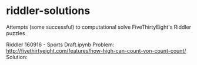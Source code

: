 # riddler-solutions
Attempts (some successful) to computational solve FiveThirtyEight's Riddler puzzles

Riddler 160916 - Sports Draft.ipynb
Problem: http://fivethirtyeight.com/features/how-high-can-count-von-count-count/
Solution:
